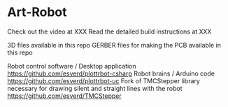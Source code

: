 # Art-Robot

Check out the video at XXX
Read the detailed build instructions at XXX

3D files available in this repo
GERBER files for making the PCB available in this repo

Robot control software / Desktop application https://github.com/esverd/plottrbot-csharp 
Robot brains / Arduino code https://github.com/esverd/plottrbot-uc 
Fork of TMCStepper library necessary for drawing silent and straight lines with the robot https://github.com/esverd/TMCStepper 
